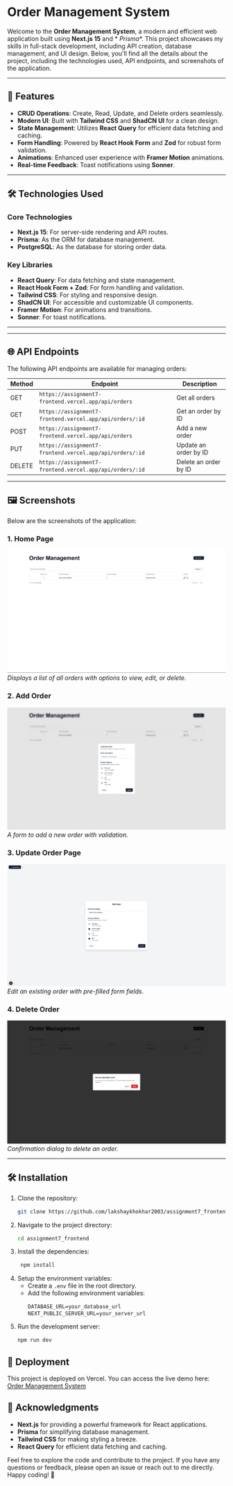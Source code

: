 # Order Management System

Welcome to the **Order Management System**, a modern and efficient web application built using **Next.js 15** and *
*Prisma**. This project showcases my skills in full-stack development, including API creation, database management, and
UI design. Below, you'll find all the details about the project, including the technologies used, API endpoints, and
screenshots of the application.

---

## 🚀 Features

- **CRUD Operations**: Create, Read, Update, and Delete orders seamlessly.
- **Modern UI**: Built with **Tailwind CSS** and **ShadCN UI** for a clean design.
- **State Management**: Utilizes **React Query** for efficient data fetching and caching.
- **Form Handling**: Powered by **React Hook Form** and **Zod** for robust form validation.
- **Animations**: Enhanced user experience with **Framer Motion** animations.
- **Real-time Feedback**: Toast notifications using **Sonner**.

---

## 🛠️ Technologies Used

### Core Technologies

- **Next.js 15**: For server-side rendering and API routes.
- **Prisma**: As the ORM for database management.
- **PostgreSQL**: As the database for storing order data.

### Key Libraries

- **React Query**: For data fetching and state management.
- **React Hook Form + Zod**: For form handling and validation.
- **Tailwind CSS**: For styling and responsive design.
- **ShadCN UI**: For accessible and customizable UI components.
- **Framer Motion**: For animations and transitions.
- **Sonner**: For toast notifications.

---


---

## 🌐 API Endpoints

The following API endpoints are available for managing orders:

| Method | Endpoint                                                 | Description           |
|--------|----------------------------------------------------------|-----------------------|
| GET    | `https://assignment7-frontend.vercel.app/api/orders`     | Get all orders        |
| GET    | `https://assignment7-frontend.vercel.app/api/orders/:id` | Get an order by ID    |
| POST   | `https://assignment7-frontend.vercel.app/api/orders`     | Add a new order       |
| PUT    | `https://assignment7-frontend.vercel.app/api/orders/:id` | Update an order by ID |
| DELETE | `https://assignment7-frontend.vercel.app/api/orders/:id` | Delete an order by ID |

---

## 🖼️ Screenshots

Below are the screenshots of the application:

### 1. **Home Page**

![Home Page](./public/screenshots/home.png)  
*Displays a list of all orders with options to view, edit, or delete.*

### 2. **Add Order**

![Add Order Page](./public/screenshots/new-order.png)  
*A form to add a new order with validation.*

### 3. **Update Order Page**

![Update Order Page](./public/screenshots/update-order.png)  
*Edit an existing order with pre-filled form fields.*

### 4. **Delete Order**

![Delete Order Page](./public/screenshots/delete-order.png)  
*Confirmation dialog to delete an order.*

---

## 🛠️ Installation

1. Clone the repository:
   ```bash
   git clone https://github.com/lakshaykhokhar2003/assignment7_frontend
    ```
2. Navigate to the project directory:
   ```bash
   cd assignment7_frontend
   ```
3. Install the dependencies:
   ```bash
    npm install
    ```
4. Setup the environment variables:
    - Create a `.env` file in the root directory.
    - Add the following environment variables:
      ```env
      DATABASE_URL=your_database_url
      NEXT_PUBLIC_SERVER_URL=your_server_url
      ```
5. Run the development server:
    ```bash
    npm run dev
    ```

## 🚀 Deployment

This project is deployed on Vercel. You can access the live demo here:
[Order Management System](https://assignment7-frontend.vercel.app/)

## 🙏 Acknowledgments

- **Next.js** for providing a powerful framework for React applications.
- **Prisma** for simplifying database management.
- **Tailwind CSS** for making styling a breeze.
- **React Query** for efficient data fetching and caching.

Feel free to explore the code and contribute to the project. If you have any questions or feedback, please open an issue
or reach out to me directly. Happy coding! 🎉